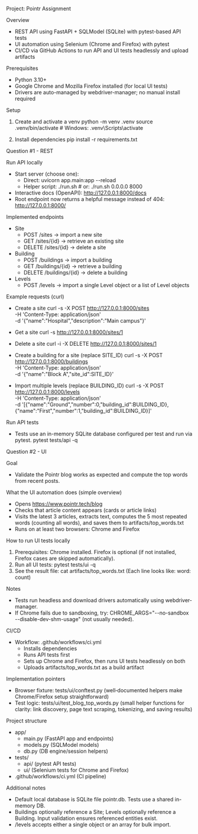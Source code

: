 Project: Pointr Assignment

Overview
- REST API using FastAPI + SQLModel (SQLite) with pytest-based API tests
- UI automation using Selenium (Chrome and Firefox) with pytest
- CI/CD via GitHub Actions to run API and UI tests headlessly and upload artifacts

Prerequisites
- Python 3.10+
- Google Chrome and Mozilla Firefox installed (for local UI tests)
- Drivers are auto-managed by webdriver-manager; no manual install required

Setup
1) Create and activate a venv
   python -m venv .venv
   source .venv/bin/activate  # Windows: .venv\\Scripts\\activate

2) Install dependencies
   pip install -r requirements.txt

Question #1 - REST

Run API locally
- Start server (choose one):
  - Direct: uvicorn app.main:app --reload
  - Helper script: ./run.sh  # or: ./run.sh 0.0.0.0 8000
- Interactive docs (OpenAPI):
  http://127.0.0.1:8000/docs
- Root endpoint now returns a helpful message instead of 404:
  http://127.0.0.1:8000/

Implemented endpoints
- Site
  - POST /sites        -> import a new site
  - GET  /sites/{id}   -> retrieve an existing site
  - DELETE /sites/{id} -> delete a site
- Building
  - POST /buildings        -> import a building
  - GET  /buildings/{id}   -> retrieve a building
  - DELETE /buildings/{id} -> delete a building
- Levels
  - POST /levels -> import a single Level object or a list of Level objects

Example requests (curl)
- Create a site
  curl -s -X POST http://127.0.0.1:8000/sites \
       -H 'Content-Type: application/json' \
       -d '{"name":"Hospital","description":"Main campus"}'

- Get a site
  curl -s http://127.0.0.1:8000/sites/1

- Delete a site
  curl -i -X DELETE http://127.0.0.1:8000/sites/1

- Create a building for a site (replace SITE_ID)
  curl -s -X POST http://127.0.0.1:8000/buildings \
       -H 'Content-Type: application/json' \
       -d '{"name":"Block A","site_id":SITE_ID}'

- Import multiple levels (replace BUILDING_ID)
  curl -s -X POST http://127.0.0.1:8000/levels \
       -H 'Content-Type: application/json' \
       -d '[{"name":"Ground","number":0,"building_id":BUILDING_ID},{"name":"First","number":1,"building_id":BUILDING_ID}]'

Run API tests
- Tests use an in-memory SQLite database configured per test and run via pytest.
  pytest tests/api -q

Question #2 - UI

Goal
- Validate the Pointr blog works as expected and compute the top words from recent posts.

What the UI automation does (simple overview)
- Opens https://www.pointr.tech/blog
- Checks that article content appears (cards or article links)
- Visits the latest 3 articles, extracts text, computes the 5 most repeated words (counting all words), and saves them to artifacts/top_words.txt
- Runs on at least two browsers: Chrome and Firefox

How to run UI tests locally
1) Prerequisites: Chrome installed. Firefox is optional (if not installed, Firefox cases are skipped automatically).
2) Run all UI tests:
   pytest tests/ui -q
3) See the result file:
   cat artifacts/top_words.txt
   (Each line looks like: word: count)

Notes
- Tests run headless and download drivers automatically using webdriver-manager.
- If Chrome fails due to sandboxing, try: CHROME_ARGS="--no-sandbox --disable-dev-shm-usage" (not usually needed).

CI/CD
- Workflow: .github/workflows/ci.yml
  - Installs dependencies
  - Runs API tests first
  - Sets up Chrome and Firefox, then runs UI tests headlessly on both
  - Uploads artifacts/top_words.txt as a build artifact

Implementation pointers
- Browser fixture: tests/ui/conftest.py (well‑documented helpers make Chrome/Firefox setup straightforward)
- Test logic: tests/ui/test_blog_top_words.py (small helper functions for clarity: link discovery, page text scraping, tokenizing, and saving results)

Project structure
- app/
  - main.py (FastAPI app and endpoints)
  - models.py (SQLModel models)
  - db.py (DB engine/session helpers)
- tests/
  - api/ (pytest API tests)
  - ui/ (Selenium tests for Chrome and Firefox)
- .github/workflows/ci.yml (CI pipeline)

Additional notes
- Default local database is SQLite file pointr.db. Tests use a shared in-memory DB.
- Buildings optionally reference a Site; Levels optionally reference a Building. Input validation ensures referenced entities exist.
- /levels accepts either a single object or an array for bulk import.
